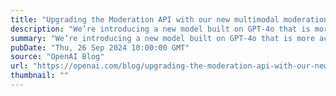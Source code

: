 ```yaml
---
title: "Upgrading the Moderation API with our new multimodal moderation model"
description: "We’re introducing a new model built on GPT-4o that is more accurate at detecting harmful text and images, enabling developers to build more robust moderation systems."
summary: "We’re introducing a new model built on GPT-4o that is more accurate at detecting harmful text and images, enabling developers to build more robust moderation systems."
pubDate: "Thu, 26 Sep 2024 10:00:00 GMT"
source: "OpenAI Blog"
url: "https://openai.com/blog/upgrading-the-moderation-api-with-our-new-multimodal-moderation-model"
thumbnail: ""
---
```


